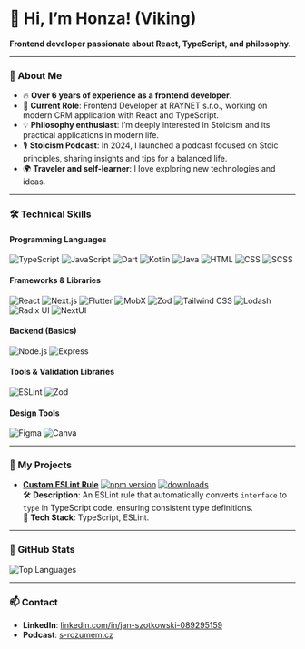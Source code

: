 # 👋 Hi, I’m Honza! (Viking)

**Frontend developer passionate about React, TypeScript, and philosophy.**

---

### 📖 About Me
- 🔥 **Over 6 years of experience as a frontend developer**.
- 💼 **Current Role**: Frontend Developer at RAYNET s.r.o., working on modern CRM application with React and TypeScript.
- 💡 **Philosophy enthusiast**: I’m deeply interested in Stoicism and its practical applications in modern life.
- 🎙 **Stoicism Podcast**: In 2024, I launched a podcast focused on Stoic principles, sharing insights and tips for a balanced life.
- 🌍 **Traveler and self-learner**: I love exploring new technologies and ideas.

---

### 🛠️ Technical Skills

#### Programming Languages
![TypeScript](https://img.shields.io/badge/TypeScript-%23007ACC.svg?style=flat-square&logo=typescript&logoColor=white)
![JavaScript](https://img.shields.io/badge/JavaScript-%23F7DF1E.svg?style=flat-square&logo=javascript&logoColor=black)
![Dart](https://img.shields.io/badge/Dart-%230175C2.svg?style=flat-square&logo=dart&logoColor=white)
![Kotlin](https://img.shields.io/badge/Kotlin-%230095D5.svg?style=flat-square&logo=kotlin&logoColor=white)
![Java](https://img.shields.io/badge/Java-%23ED8B00.svg?style=flat-square&logo=java&logoColor=white)
![HTML](https://img.shields.io/badge/HTML-%23E34F26.svg?style=flat-square&logo=html5&logoColor=white)
![CSS](https://img.shields.io/badge/CSS-%231572B6.svg?style=flat-square&logo=css3&logoColor=white)
![SCSS](https://img.shields.io/badge/SCSS-%23CC6699.svg?style=flat-square&logo=sass&logoColor=white)

#### Frameworks & Libraries
![React](https://img.shields.io/badge/React-%2361DAFB.svg?style=flat-square&logo=react&logoColor=black)
![Next.js](https://img.shields.io/badge/Next.js-%23000000.svg?style=flat-square&logo=next.js&logoColor=white)
![Flutter](https://img.shields.io/badge/Flutter-%2302569B.svg?style=flat-square&logo=flutter&logoColor=white)
![MobX](https://img.shields.io/badge/MobX-%23FF9955.svg?style=flat-square&logo=mobx&logoColor=white)
![Zod](https://img.shields.io/badge/Zod-%23000000.svg?style=flat-square&logo=zod&logoColor=white)
![Tailwind CSS](https://img.shields.io/badge/TailwindCSS-%2338B2AC.svg?style=flat-square&logo=tailwind-css&logoColor=white)
![Lodash](https://img.shields.io/badge/Lodash-%23008BFF.svg?style=flat-square&logo=lodash&logoColor=white)
![Radix UI](https://img.shields.io/badge/RadixUI-%23000000.svg?style=flat-square&logo=radixui&logoColor=white)
![NextUI](https://img.shields.io/badge/NextUI-%230073E8.svg?style=flat-square&logo=next.js&logoColor=white)

#### Backend (Basics)
![Node.js](https://img.shields.io/badge/Node.js-%23339933.svg?style=flat-square&logo=node.js&logoColor=white)
![Express](https://img.shields.io/badge/Express-%23000000.svg?style=flat-square&logo=express&logoColor=white)

#### Tools & Validation Libraries
![ESLint](https://img.shields.io/badge/ESLint-%234B32C3.svg?style=flat-square&logo=eslint&logoColor=white)
![Zod](https://img.shields.io/badge/Zod-%234B32C3.svg?style=flat-square&logo=zod&logoColor=white)

#### Design Tools
![Figma](https://img.shields.io/badge/Figma-%23F24E1E.svg?style=flat-square&logo=figma&logoColor=white)
![Canva](https://img.shields.io/badge/Canva-%2300C4CC.svg?style=flat-square&logo=canva&logoColor=white)

---

### 🚀 My Projects
- **[Custom ESLint Rule](https://github.com/janszotkowski/eslint-plugin-interface-to-type)** [![npm version](https://img.shields.io/npm/v/eslint-plugin-interface-to-type.svg)](https://www.npmjs.com/package/eslint-plugin-interface-to-type)  [![downloads](https://img.shields.io/npm/dm/eslint-plugin-interface-to-type.svg)](https://www.npmjs.com/package/eslint-plugin-interface-to-type)  
  🛠 **Description**: An ESLint rule that automatically converts `interface` to `type` in TypeScript code, ensuring consistent type definitions.  
  🚀 **Tech Stack**: TypeScript, ESLint.

---

### 🌟 GitHub Stats
![Top Languages](https://github-readme-stats.vercel.app/api/top-langs/?username=janszotkowski&layout=compact&theme=radical)

---

### 📫 Contact
- **LinkedIn**: [linkedin.com/in/jan-szotkowski-089295159](https://www.linkedin.com/in/jan-szotkowski-089295159/)
- **Podcast**: [s-rozumem.cz](https://www.youtube.com/@SRozumem)
